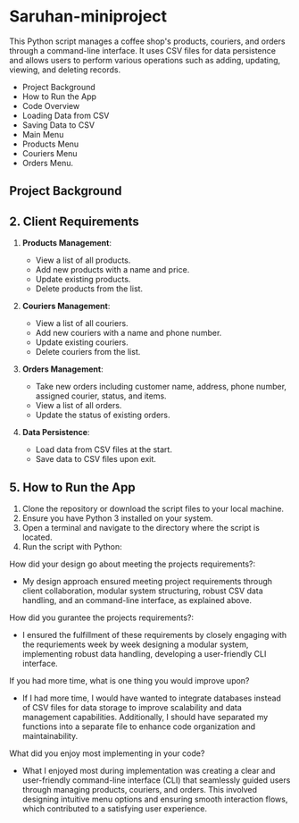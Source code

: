 # Saruhan-miniproject

This Python script manages a coffee shop's products, couriers, and orders through a command-line interface. It uses CSV files for data persistence and allows users to perform various operations such as adding, updating, viewing, and deleting records.

- Project Background
- How to Run the App
- Code Overview
- Loading Data from CSV
- Saving Data to CSV
- Main Menu
- Products Menu
- Couriers Menu
- Orders Menu.

## Project Background

## 2. Client Requirements

1. **Products Management**:
    
    - View a list of all products.
    - Add new products with a name and price.
    - Update existing products.
    - Delete products from the list.

2. **Couriers Management**:
    
    - View a list of all couriers.
    - Add new couriers with a name and phone number.
    - Update existing couriers.
    - Delete couriers from the list.

3. **Orders Management**:
    
    - Take new orders including customer name, address, phone number, assigned courier, status, and items.
    - View a list of all orders.
    - Update the status of existing orders.

4. **Data Persistence**:
    
    - Load data from CSV files at the start.
    - Save data to CSV files upon exit.

## 5. How to Run the App

1. Clone the repository or download the script files to your local machine.
2. Ensure you have Python 3 installed on your system.
3. Open a terminal and navigate to the directory where the script is located.
4. Run the script with Python:


How did your design go about meeting the projects requirements?:

- My design approach ensured meeting project requirements through client collaboration, modular system structuring, robust CSV data handling, and an command-line interface, as explained above.


How did you gurantee the projects requirements?:

- I ensured the fulfillment of these requirements by closely engaging with the requriements week by week designing a modular system, implementing robust data handling, developing a user-friendly CLI interface.

If you had more time, what is one thing you would improve upon?


- If I had more time, I would have wanted to integrate databases instead of CSV files for data storage to improve scalability and data management capabilities. Additionally, I should have separated my functions into a separate file to enhance code organization and maintainability.

What did you enjoy most implementing in your code?

- What I enjoyed most during implementation was creating a clear and user-friendly command-line interface (CLI) that seamlessly guided users through managing products, couriers, and orders. This involved designing intuitive menu options and ensuring smooth interaction flows, which contributed to a satisfying user experience.